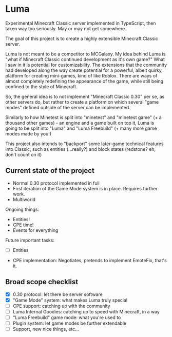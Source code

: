 # Luma
Experimental Minecraft Classic server implemented in TypeScript, then taken way too seriously. May or may not get somewhere.

The goal of this project is to create a highly extensible Minecraft Classic server.

Luma is not meant to be a competitor to MCGalaxy. My idea behind Luma is "what if Minecraft Classic continued development as it's own game?" What I saw in it is potential for customizability. The extensions that the community had developed along the way create potential for a powerful, albeit quirky, platform for creating mini-games, kind of like Roblox. There are ways of almost completely redefining the appearance of the game, while still being confined to the style of Minecraft.

So, the general idea is to not implement "Minecraft Classic 0.30" per se, as other servers do, but rather to create a platform on which several "game modes" defined outside of the server can be implemented.

Similarly to how Minetest is split into "minetest" and "minetest game" (+ a thousand other games) - an engine and a game built on top it, Luma is going to be split into "Luma" and "Luma Freebuild" (+ many more game modes made by you!)

This project also intends to "backport" some later-game technical features into Classic, such as entities (...really?) and block states (redstone? eh, don't count on it)

## Current state of the project
- Normal 0.30 protocol implemented in full
- First iteration of the Game Mode system is in place. Requires further work.
- Multiworld

Ongoing things:
- Entities!
- CPE time!
- Events for everything

Future important tasks:
- [ ] Entities

- CPE implementation:
Negotiates, pretends to implement EmoteFix, that's it.

## Broad scope checklist
- [x] 0.30 protocol: let there be server software
- [x] "Game Mode" system: what makes Luma truly special
- [ ] CPE support: catching up with the community
- [ ] Luma Internal Goodies: catching up to speed with Minecraft, in a way
- [ ] "Luma Freebuild" game mode: what you're used to
- [ ] Plugin system: let game modes be further extendable
- [ ] Support, new nice things, etc...

